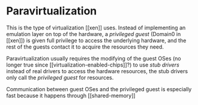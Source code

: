 # Paravirtualization
This is the type of virtualization [[xen]] uses. Instead of implementing an emulation layer on top of the hardware, a *privileged guest* (Domain0 in [[xen]]) is given full privilege to access the underlying hardware, and the rest of the guests contact it to acquire the resources they need.

Paravirtualization usually requires the modifying of the guest OSes (no longer true since [[virtualization-enabled-chips]]?) to use *stub drivers* instead of real drivers to access the hardware resources, the stub drivers only call the *privileged guest* for resources.

Communication between guest OSes and the privileged guest is especially fast because it happens through [[shared-memory]]
